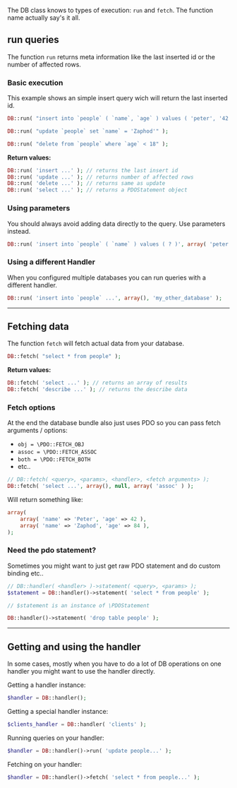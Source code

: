 The DB class knows to types of execution: `run` and `fetch`. The function name actually say's it all. 

## run queries

The function `run` returns meta information like the last inserted id or the number of affected rows.

### Basic execution

This example shows an simple insert query wich will return the last inserted id.

```php
DB::run( "insert into `people` ( `name`, `age` ) values ( 'peter', '42' )" );
```
```php
DB::run( "update `people` set `name` = 'Zaphod'" );
```
```php
DB::run( "delete from `people` where `age` < 18" );
```

**Return values:**

```php
DB::run( 'insert ...' ); // returns the last insert id 
DB::run( 'update ...' ); // returns number of affected rows
DB::run( 'delete ...' ); // returns same as update
DB::run( 'select ...' ); // returns a PDOStatement object
```

### Using parameters

You should always avoid adding data directly to the query. Use parameters instead.

```php
DB::run( 'insert into `people` ( `name` ) values ( ? )', array( 'peter' ) );
```

### Using a different Handler

When you configured multiple databases you can run queries with a different handler.

```php
DB::run( 'insert into `people` ...', array(), 'my_other_database' );
```

--- 

## Fetching data

The function `fetch` will fetch actual data from your database.

```php
DB::fetch( "select * from people" );
```

**Return values:**

```php
DB::fetch( 'select ...' ); // returns an array of results
DB::fetch( 'describe ...' ); // returns the describe data
```

### Fetch options

At the end the database bundle also just uses PDO so you can pass fetch arguments / options:

 * `obj = \PDO::FETCH_OBJ`
 * `assoc = \PDO::FETCH_ASSOC`
 * `both = \PDO::FETCH_BOTH`
 * etc..

```php
// DB::fetch( <query>, <params>, <handler>, <fetch arguments> );
DB::fetch( 'select ...', array(), null, array( 'assoc' ) );
```

Will return something like: 

```php
array(
	array( 'name' => 'Peter', 'age' => 42 ),
	array( 'name' => 'Zaphod', 'age' => 84 ),
);
```

### Need the pdo statement?

Sometimes you might want to just get raw PDO statement and do custom binding etc.. 

```php
// DB::handler( <handler> )->statement( <query>, <params> );
$statement = DB::handler()->statement( 'select * from people' );

// $statement is an instance of \PDOStatement
```

```php
DB::handler()->statement( 'drop table people' );
```

---

## Getting and using the handler

In some cases, mostly when you have to do a lot of DB operations on one handler you might want to use the handler directly.

Getting a handler instance: 

```php
$handler = DB::handler();
```

Getting a special handler instance: 

```php
$clients_handler = DB::handler( 'clients' );
```

Running queries on your handler: 

```php
$handler = DB::handler()->run( 'update people...' );
```

Fetching on your handler:

```php
$handler = DB::handler()->fetch( 'select * from people...' );
```